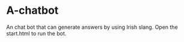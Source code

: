 # A-chatbot

An chat bot that can generate answers by using Irish slang.
Open the start.html to run the bot.
